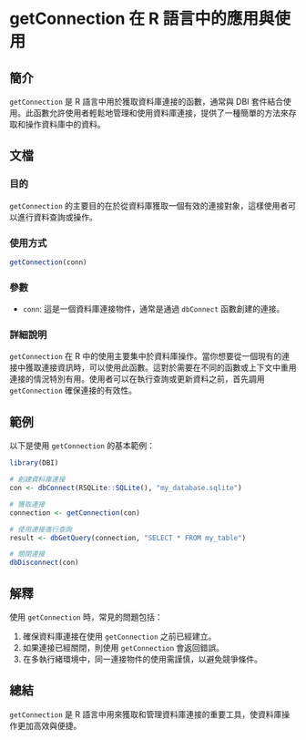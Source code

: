 <!--
Meta Description: # getConnection 在 R 語言中的應用與使用 ## 簡介 `getConnection` 是 R 語言中用於獲取資料庫連接的函數，通常與 DBI 套件結合使用。此函數允許使用者輕鬆地管理和使用資料庫連接，提供了一種簡單的方法來存取和操作資料庫中的資料。 ## 文檔 ### 目的 `ge...
Meta Keywords: getconnection, con, dbi, conn, dbconnect
-->

# getConnection 在 R 語言中的應用與使用

## 簡介
`getConnection` 是 R 語言中用於獲取資料庫連接的函數，通常與 DBI 套件結合使用。此函數允許使用者輕鬆地管理和使用資料庫連接，提供了一種簡單的方法來存取和操作資料庫中的資料。

## 文檔
### 目的
`getConnection` 的主要目的在於從資料庫獲取一個有效的連接對象，這樣使用者可以進行資料查詢或操作。

### 使用方式
```R
getConnection(conn)
```

### 參數
- `conn`: 這是一個資料庫連接物件，通常是通過 `dbConnect` 函數創建的連接。

### 詳細說明
`getConnection` 在 R 中的使用主要集中於資料庫操作。當你想要從一個現有的連接中獲取連接資訊時，可以使用此函數。這對於需要在不同的函數或上下文中重用連接的情況特別有用。使用者可以在執行查詢或更新資料之前，首先調用 `getConnection` 確保連接的有效性。

## 範例
以下是使用 `getConnection` 的基本範例：

```R
library(DBI)

# 創建資料庫連接
con <- dbConnect(RSQLite::SQLite(), "my_database.sqlite")

# 獲取連接
connection <- getConnection(con)

# 使用連接進行查詢
result <- dbGetQuery(connection, "SELECT * FROM my_table")

# 關閉連接
dbDisconnect(con)
```

## 解釋
使用 `getConnection` 時，常見的問題包括：
1. 確保資料庫連接在使用 `getConnection` 之前已經建立。
2. 如果連接已經關閉，則使用 `getConnection` 會返回錯誤。
3. 在多執行緒環境中，同一連接物件的使用需謹慎，以避免競爭條件。

## 總結
`getConnection` 是 R 語言中用來獲取和管理資料庫連接的重要工具，使資料庫操作更加高效與便捷。